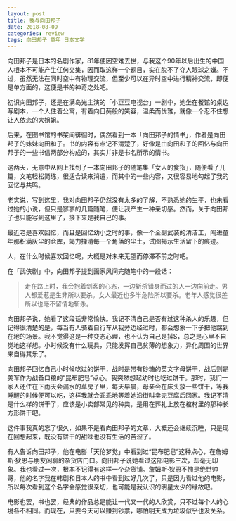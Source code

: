 ```yaml
---
layout: post
title: 我与向田邦子
date: 2018-08-09
categories: review
tags: 向田邦子 童年 日本文学
---
```


向田邦子是日本的名剧作家，81年便因空难去世，与我这个90年以后出生的中国人根本不可能产生任何交集，因而取这样一个题目，实在脱不了夺人眼球之嫌。不过，虽然无法在同时空中有物理交流，但至少可以在异时空中进行精神交流，即便是单方面的，这便是书的神奇之处吧。

初识向田邦子，还是在满岛光主演的「小豆豆电视台」一剧中，她坐在餐馆的桌边写剧本，一个人住着公寓，有着向日葵般的笑容，温柔而优雅，就像一个忍不住想让人依恋的大姐姐。

后来，在图书馆的书架间徘徊时，偶然看到一本「向田邦子的情书」，作者是向田邦子的妹妹向田和子。书的内容有点记不清楚了，好像是由向田和子的回忆与向田邦子的一些书信两部分构成的，其实并非是书名所示的情书。

这两天，无意中从网上找到了一本向田邦子的随笔集「女人的食指」，随便看了几篇，文笔轻松简练，很适合读来消遣，而其中的一些内容，又很容易地勾起了我的回忆与共鸣。

老实说，写到这里，我对向田邦子仍然没有太多的了解，不熟悉她的生平，也未看过她的小说，但只是寥寥的几篇随笔，便让我产生一种亲切感。然而，关于向田邦子也只能写到这里了，接下来是我自己的事。

最近老是喜欢回忆，而且是回忆幼小之时的事，像一个全副武装的清洁工，闯进童年那积满灰尘的仓库，竭力掸清每一个角落的尘土，试图揭示生活留下的痕迹。

人，在什么时候喜欢回忆呢，大概是对未来无望而停滞不前之时吧。

在「武侠剧」中，向田邦子提到画家风间完随笔中的一段话：
>走在路上时，我会抱着剑客的心态，一边斩杀错身而过的人一边向前走。男人都爱惹是生非所以要杀。女人最近也多半危险所以要杀。老年人感觉很差所以也毫不留情地斩杀。

向田邦子说，她看了这段话非常愉快。我记不清自己是否有过这种杀人的乐趣，但记得很清楚的是，每当有人骑着自行车从我旁边经过时，都会想象一下子把他踹到在地的场景。我不觉得这是一种变态心理，也不认为自己是抖S，总之是心里不自觉地这样想。小时候没有什么玩具，只能发挥自己贫薄的想象力，异化周围的世界来自得其乐了。

向田邦子回忆自己小时候吃过的饼干，战时是带有砂糖的英文字母饼干，战后则是美军作为战备口粮的“昆布肥皂”点心。我突然想起幼时也吃过饼干。那时，我们一家人还住在下雨天会漏水的草房子里，每天早晨，母亲会在床头放一些饼干，等我睡醒的时候便可以吃，这样我就会乖乖地等着她沿街叫卖完豆腐后回家。我记不清是什么样的饼干了，应该是小卖部常见的种类，是用在葬礼上放在棺材里的那种长方形饼干吧。

这件事我真的忘了很久，如果不是看向田邦子的文章，大概还会继续沉睡，只是现在回想起来，既没有饼干的甜味也没有生活的苦涩了。

有人告诉向田邦子，他在电影「天伦梦觉」中看到过“昆布肥皂”这种点心，在詹姆斯·狄恩与朋友闲聊的杂货店门口。向田邦子说她看过这部电影三次，却毫无印象。我也看过一次，根本不记得有这样一个杂货铺。詹姆斯·狄恩不愧是绝世帅哥，他的名字我在韩剧和日本人的书中看到过好几次了，只是因为看过他的电影，所以每次看到这个名字会感觉很亲切，也可能是我认识的明星太少的缘故吧。

电影也罢，书也罢，经典的作品总是能让一代又一代的人欣赏，只不过每个人的心境各不相同。而现在，只要今天可以赚到钞票，哪怕明天成为垃圾似乎也没关系。